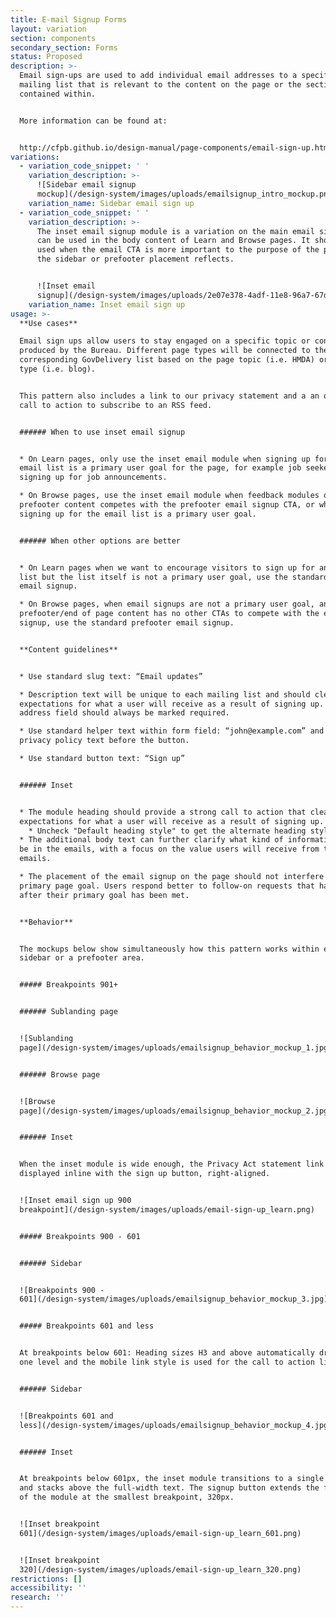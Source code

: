 ```yaml
---
title: E-mail Signup Forms
layout: variation
section: components
secondary_section: Forms
status: Proposed
description: >-
  Email sign-ups are used to add individual email addresses to a specific
  mailing list that is relevant to the content on the page or the section it is
  contained within.


  More information can be found at:


  http://cfpb.github.io/design-manual/page-components/email-sign-up.html
variations:
  - variation_code_snippet: ' '
    variation_description: >-
      ![Sidebar email signup
      mockup](/design-system/images/uploads/emailsignup_intro_mockup.png)
    variation_name: Sidebar email sign up
  - variation_code_snippet: ' '
    variation_description: >-
      The inset email signup module is a variation on the main email signup that
      can be used in the body content of Learn and Browse pages. It should be
      used when the email CTA is more important to the purpose of the page than
      the sidebar or prefooter placement reflects.


      ![Inset email
      signup](/design-system/images/uploads/2e07e378-4adf-11e8-96a7-67d2534eec85.png)
    variation_name: Inset email sign up
usage: >-
  **Use cases**

  Email sign ups allow users to stay engaged on a specific topic or content type
  produced by the Bureau. Different page types will be connected to the
  corresponding GovDelivery list based on the page topic (i.e. HMDA) or page
  type (i.e. blog).


  This pattern also includes a link to our privacy statement and a an optional
  call to action to subscribe to an RSS feed.


  ###### When to use inset email signup


  * On Learn pages, only use the inset email module when signing up for the
  email list is a primary user goal for the page, for example job seekers
  signing up for job announcements.

  * On Browse pages, use the inset email module when feedback modules or other
  prefooter content competes with the prefooter email signup CTA, or when
  signing up for the email list is a primary user goal.


  ###### When other options are better


  * On Learn pages when we want to encourage visitors to sign up for an email
  list but the list itself is not a primary user goal, use the standard sidebar
  email signup.

  * On Browse pages, when email signups are not a primary user goal, and the
  prefooter/end of page content has no other CTAs to compete with the email
  signup, use the standard prefooter email signup.


  **Content guidelines**


  * Use standard slug text: “Email updates”

  * Description text will be unique to each mailing list and should clearly set
  expectations for what a user will receive as a result of signing up. Email
  address field should always be marked required.

  * Use standard helper text within form field: “john@example.com” and standard
  privacy policy text before the button.

  * Use standard button text: “Sign up”


  ###### Inset


  * The module heading should provide a strong call to action that clearly sets
  expectations for what a user will receive as a result of signing up.
    * Uncheck "Default heading style" to get the alternate heading style that we want in this inset module
  * The additional body text can further clarify what kind of information will
  be in the emails, with a focus on the value users will receive from the
  emails.

  * The placement of the email signup on the page should not interfere with the
  primary page goal. Users respond better to follow-on requests that happen
  after their primary goal has been met.


  **Behavior**


  The mockups below show simultaneously how this pattern works within either a
  sidebar or a prefooter area.


  ##### Breakpoints 901+


  ###### Sublanding page


  ![Sublanding
  page](/design-system/images/uploads/emailsignup_behavior_mockup_1.jpg)


  ###### Browse page


  ![Browse
  page](/design-system/images/uploads/emailsignup_behavior_mockup_2.jpg)


  ###### Inset


  When the inset module is wide enough, the Privacy Act statement link is
  displayed inline with the sign up button, right-aligned.


  ![Inset email sign up 900
  breakpoint](/design-system/images/uploads/email-sign-up_learn.png)


  ##### Breakpoints 900 - 601


  ###### Sidebar


  ![Breakpoints 900 -
  601](/design-system/images/uploads/emailsignup_behavior_mockup_3.jpg)


  ##### Breakpoints 601 and less


  At breakpoints below 601: Heading sizes H3 and above automatically drop down
  one level and the mobile link style is used for the call to action link(s).


  ###### Sidebar


  ![Breakpoints 601 and
  less](/design-system/images/uploads/emailsignup_behavior_mockup_4.jpg)


  ###### Inset


  At breakpoints below 601px, the inset module transitions to a single column
  and stacks above the full-width text. The signup button extends the full width
  of the module at the smallest breakpoint, 320px.


  ![Inset breakpoint
  601](/design-system/images/uploads/email-sign-up_learn_601.png)


  ![Inset breakpoint
  320](/design-system/images/uploads/email-sign-up_learn_320.png)
restrictions: []
accessibility: ''
research: ''
---
```


